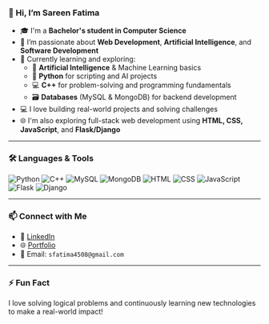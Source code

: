 ### 👋 Hi, I’m Sareen Fatima

- 🎓 I'm a **Bachelor's student in Computer Science**
- 👀 I’m passionate about **Web Development**, **Artificial Intelligence**, and **Software Development**
- 🌱 Currently learning and exploring:
  - 🧠 **Artificial Intelligence** & Machine Learning basics
  - 🐍 **Python** for scripting and AI projects
  - 💻 **C++** for problem-solving and programming fundamentals
  - 🗃️ **Databases** (MySQL & MongoDB) for backend development
- 💻 I love building real-world projects and solving challenges
- 🌐 I'm also exploring full-stack web development using **HTML, CSS, JavaScript**, and **Flask/Django**

---

### 🛠️ Languages & Tools

![Python](https://img.shields.io/badge/Python-3776AB?style=for-the-badge&logo=python&logoColor=white)
![C++](https://img.shields.io/badge/C%2B%2B-00599C?style=for-the-badge&logo=c%2B%2B&logoColor=white)
![MySQL](https://img.shields.io/badge/MySQL-005C84?style=for-the-badge&logo=mysql&logoColor=white)
![MongoDB](https://img.shields.io/badge/MongoDB-4EA94B?style=for-the-badge&logo=mongodb&logoColor=white)
![HTML](https://img.shields.io/badge/HTML5-E34F26?style=for-the-badge&logo=html5&logoColor=white)
![CSS](https://img.shields.io/badge/CSS3-1572B6?style=for-the-badge&logo=css3&logoColor=white)
![JavaScript](https://img.shields.io/badge/JavaScript-F7DF1E?style=for-the-badge&logo=javascript&logoColor=black)
![Flask](https://img.shields.io/badge/Flask-000000?style=for-the-badge&logo=flask&logoColor=white)
![Django](https://img.shields.io/badge/Django-092E20?style=for-the-badge&logo=django&logoColor=white)

---

### 📫 Connect with Me

- 💼 [LinkedIn](www.linkedin.com/in/sareen-fatima-960a96325) 
- 🌐 [Portfolio](https://yourwebsite.com) 
- 📧 Email: `sfatima4508@gmail.com` 

---

### ⚡ Fun Fact
I love solving logical problems and continuously learning new technologies to make a real-world impact!
